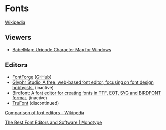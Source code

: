 # Fonts
[Wikipedia](https://en.wikipedia.org/wiki/Font)

## Viewers
- [BabelMap: Unicode Character Map for Windows](https://www.babelstone.co.uk/Software/BabelMap.html)

## Editors
- [FontForge](https://fontforge.org/) ([GitHub](https://github.com/fontforge/fontforge))
- [Glyphr Studio: A free, web-based font editor, focusing on font design hobbyists.](https://github.com/glyphr-studio/Glyphr-Studio-1) (inactive)
- [Birdfont: A font editor for creating fonts in TTF, EOT, SVG and BIRDFONT format.](https://github.com/johanmattssonm/birdfont) (inactive)
- [TruFont](https://github.com/trufont/trufont) (discontinued)

[Comparison of font editors - Wikipedia](https://en.wikipedia.org/wiki/Comparison_of_font_editors)

[The Best Font Editors and Software | Monotype](https://www.monotype.com/resources/introduction-software-type-design)